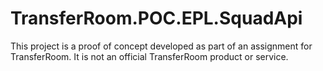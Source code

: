 # TransferRoom.POC.EPL.SquadApi
This project is a proof of concept developed as part of an assignment for TransferRoom. It is not an official TransferRoom product or service.
